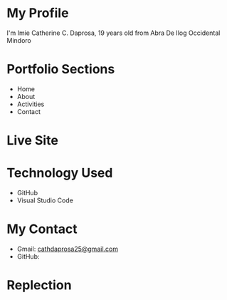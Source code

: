 # My Profile
I'm Imie Catherine C. Daprosa, 19 years old from Abra De Ilog Occidental Mindoro
# Portfolio Sections
* Home
* About
* Activities
* Contact
# Live Site

# Technology Used 
* GitHub
* Visual Studio Code
# My Contact 
* Gmail: cathdaprosa25@gmail.com
* GitHub:
# Replection
